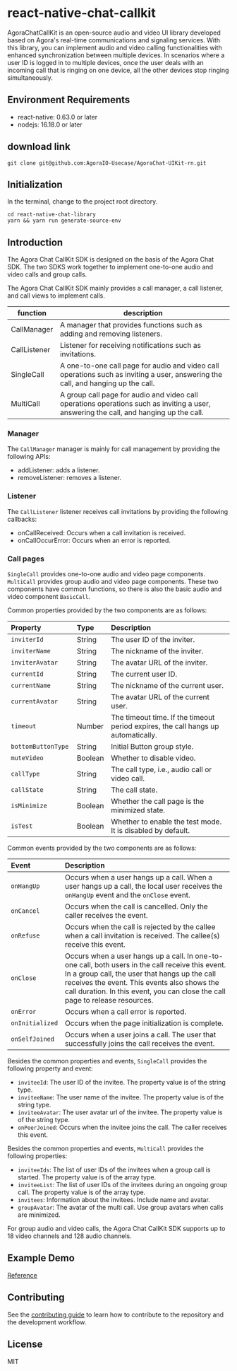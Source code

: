 # react-native-chat-callkit

AgoraChatCallKit is an open-source audio and video UI library developed based on Agora's real-time communications and signaling services. With this library, you can implement audio and video calling functionalities with enhanced synchronization between multiple devices. In scenarios where a user ID is logged in to multiple devices, once the user deals with an incoming call that is ringing on one device, all the other devices stop ringing simultaneously.

## Environment Requirements

- react-native: 0.63.0 or later
- nodejs: 16.18.0 or later

## download link

```
git clone git@github.com:AgoraIO-Usecase/AgoraChat-UIKit-rn.git
```

## Initialization

In the terminal, change to the project root directory.

```
cd react-native-chat-library
yarn && yarn run generate-source-env
```

## Introduction

The Agora Chat CallKit SDK is designed on the basis of the Agora Chat SDK. The two SDKS work together to implement one-to-one audio and video calls and group calls.

The Agora Chat CallKit SDK mainly provides a call manager, a call listener, and call views to implement calls.

| function     | description                                                                                                                            |
| ------------ | -------------------------------------------------------------------------------------------------------------------------------------- |
| CallManager  | A manager that provides functions such as adding and removing listeners.                                                               |
| CallListener | Listener for receiving notifications such as invitations.                                                                              |
| SingleCall   | A one-to-one call page for audio and video call operations such as inviting a user, answering the call, and hanging up the call.       |
| MultiCall    | A group call page for audio and video call operations operations such as inviting a user, answering the call, and hanging up the call. |

### Manager

The `CallManager` manager is mainly for call management by providing the following APIs:

- addListener: adds a listener.
- removeListener: removes a listener.

### Listener

The `CallListener` listener receives call invitations by providing the following callbacks:

- onCallReceived: Occurs when a call invitation is received.
- onCallOccurError: Occurs when an error is reported.

### Call pages

`SingleCall` provides one-to-one audio and video page components. `MultiCall` provides group audio and video page components. These two components have common functions, so there is also the basic audio and video component `BasicCall`.

Common properties provided by the two components are as follows:

| Property            | Type    | Description                                                                       |
| :------------------ | :------ | :-------------------------------------------------------------------------------- |
| `inviterId`         | String  | The user ID of the inviter.                                                       |
| `inviterName `      | String  | The nickname of the inviter.                                                      |
| `inviterAvatar `    | String  | The avatar URL of the inviter.                                                    |
| `currentId `        | String  | The current user ID.                                                              |
| `currentName `      | String  | The nickname of the current user.                                                 |
| `currentAvatar `    | String  | The avatar URL of the current user.                                               |
| `timeout `          | Number  | The timeout time. If the timeout period expires, the call hangs up automatically. |
| `bottomButtonType ` | String  | Initial Button group style.                                                       |
| `muteVideo `        | Boolean | Whether to disable video.                                                         |
| `callType `         | String  | The call type, i.e., audio call or video call.                                    |
| `callState `        | String  | The call state.                                                                   |
| `isMinimize `       | Boolean | Whether the call page is the minimized state.                                     |
| `isTest `           | Boolean | Whether to enable the test mode. It is disabled by default.                       |

Common events provided by the two components are as follows:

| Event           | Description                                                                                                                                                                                                                                                                        |
| :-------------- | :--------------------------------------------------------------------------------------------------------------------------------------------------------------------------------------------------------------------------------------------------------------------------------- |
| `onHangUp`      | Occurs when a user hangs up a call. When a user hangs up a call, the local user receives the `onHangUp` event and the `onClose` event.                                                                                                                                             |
| `onCancel`      | Occurs when the call is cancelled. Only the caller receives the event.                                                                                                                                                                                                             |
| `onRefuse`      | Occurs when the call is rejected by the callee when a call invitation is received. The callee(s) receive this event.                                                                                                                                                               |
| `onClose`       | Occurs when a user hangs up a call. In one-to-one call, both users in the call receive this event. In a group call, the user that hangs up the call receives the event. This events also shows the call duration. In this event, you can close the call page to release resources. |
| `onError`       | Occurs when a call error is reported.                                                                                                                                                                                                                                              |
| `onInitialized` | Occurs when the page initialization is complete.                                                                                                                                                                                                                                   |
| `onSelfJoined`  | Occurs when a user joins a call. The user that successfully joins the call receives the event.                                                                                                                                                                                     |

Besides the common properties and events, `SingleCall` provides the following property and event:

- `inviteeId`: The user ID of the invitee. The property value is of the string type.
- `inviteeName`: The user name of the invitee. The property value is of the string type.
- `inviteeAvatar`: The user avatar url of the invitee. The property value is of the string type.
- `onPeerJoined`: Occurs when the invitee joins the call. The caller receives this event.

Besides the common properties and events, `MultiCall` provides the following properties:

- `inviteeIds`: The list of user IDs of the invitees when a group call is started. The property value is of the array type.
- `inviteeList`: The list of user IDs of the invitees during an ongoing group call. The property value is of the array type.
- `invitees`: Information about the invitees. Include name and avatar.
- `groupAvatar`: The avatar of the multi call. Use group avatars when calls are minimized.

For group audio and video calls, the Agora Chat CallKit SDK supports up to 18 video channels and 128 audio channels.

## Example Demo

[Reference](https://github.com/AgoraIO-Usecase/AgoraChat-UIKit-rn/blob/dev/examples/callkit-example/README.md)

## Contributing

See the [contributing guide](https://github.com/AgoraIO-Usecase/AgoraChat-UIKit-rn/blob/dev/packages/react-native-chat-callkit/CONTRIBUTING.md) to learn how to contribute to the repository and the development workflow.

## License

MIT
